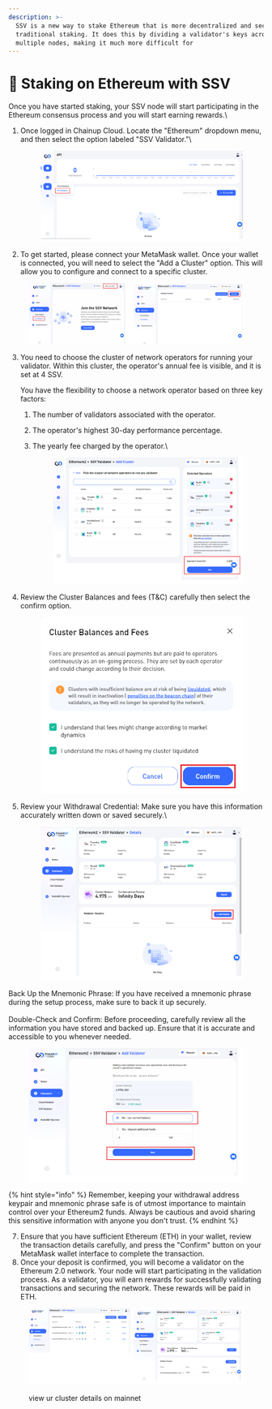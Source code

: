 ```yaml
---
description: >-
  SSV is a new way to stake Ethereum that is more decentralized and secure than
  traditional staking. It does this by dividing a validator's keys across
  multiple nodes, making it much more difficult for
---
```


# 📏 Staking on Ethereum with SSV

Once you have started staking, your SSV node will start participating in the Ethereum consensus process and you will start earning rewards.\


1.  Once logged in Chainup Cloud. Locate the "Ethereum" dropdown menu, and then select the option labeled "SSV Validator."\


    <figure><img src="../.gitbook/assets/image (66).png" alt=""><figcaption></figcaption></figure>



2. To get started, please connect your MetaMask wallet. Once your wallet is connected, you will need to select the "Add a Cluster" option. This will allow you to configure and connect to a specific cluster.

<figure><img src="../.gitbook/assets/image (71).png" alt=""><figcaption></figcaption></figure>

3.  You need to choose the cluster of network operators for running your validator. Within this cluster, the operator's annual fee is visible, and it is set at 4 SSV.&#x20;



    You have the flexibility to choose a network operator based on three key factors:

    1. The number of validators associated with the operator.
    2. The operator's highest 30-day performance percentage.
    3.  The yearly fee charged by the operator.\


        <figure><img src="../.gitbook/assets/image (79).png" alt=""><figcaption></figcaption></figure>
4.  Review the Cluster Balances and fees (T\&C) carefully then select the confirm option.&#x20;

    <figure><img src="../.gitbook/assets/image (14).png" alt=""><figcaption></figcaption></figure>
5.  Review your Withdrawal Credential:  Make sure you have this information accurately written down or saved securely.\


    <figure><img src="../.gitbook/assets/image (76).png" alt=""><figcaption></figcaption></figure>

Back Up the Mnemonic Phrase: If you have received a mnemonic phrase during the setup process, make sure to back it up securely.\
\
Double-Check and Confirm: Before proceeding, carefully review all the information you have stored and backed up. Ensure that it is accurate and accessible to you whenever needed.

<figure><img src="../.gitbook/assets/image (77).png" alt=""><figcaption></figcaption></figure>

{% hint style="info" %}
Remember, keeping your withdrawal address keypair and mnemonic phrase safe is of utmost importance to maintain control over your Ethereum2 funds. Always be cautious and avoid sharing this sensitive information with anyone you don't trust.
{% endhint %}

7. Ensure that you have sufficient Ethereum (ETH) in your wallet, review the transaction details carefully, and press the "Confirm" button on your MetaMask wallet interface to complete the transaction.
8. Once your deposit is confirmed, you will become a validator on the Ethereum 2.0 network. Your node will start participating in the validation process. As a validator, you will earn rewards for successfully validating transactions and securing the network. These rewards will be paid in ETH.

<figure><img src="../.gitbook/assets/image (78).png" alt=""><figcaption><p>view ur cluster details on mainnet</p></figcaption></figure>





